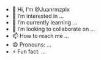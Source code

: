 - 👋 Hi, I’m @Juanrmzplx
- 👀 I’m interested in ...
- 🌱 I’m currently learning ...
- 💞️ I’m looking to collaborate on ...
- 📫 How to reach me ...
- 😄 Pronouns: ...
- ⚡ Fun fact: ...

<!---
Juanrmzplx/Juanrmzplx is a ✨ special ✨ repository because its `README.md` (this file) appears on your GitHub profile.
You can click the Preview link to take a look at your changes.
--->
